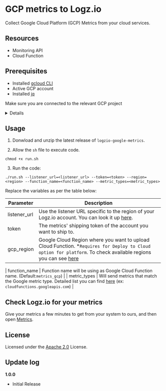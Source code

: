 # GCP metrics to Logz.io

Collect Google Cloud Platform (GCP) Metrics from your cloud services.

## Resources

-   Monitoring API
-   Cloud Function

## Prerequisites

-   Installed [gcloud CLI](https://cloud.google.com/sdk/docs/install)
-   Active GCP account
-   Installed [jq](https://stedolan.github.io/jq/download/)

Make sure you are connected to the relevant GCP project

<details>1. Log in to your GCP account:

```shell
gcloud auth login
```

2. Navigate to the relevant project.

3. Set the `project id` for the project that you want to send logs from:

```shell
gcloud config set project <PROJECT_ID>
```

Replace `<PROJECT_ID>` with the relevant project Id.</details>

## Usage

1. Donwload and unzip the latest release of `logzio-google-metrics`.

2. Allow the `sh` file to execute code.

```shell
chmod +x run.sh
```

3. Run the code:

```
./run.sh --listener_url=<listener_url> --token=<token> --region=<region> --function_name=<function_name> --metric_types=<metric_types>
```

Replace the variables as per the table below:

| Parameter    | Description                                                                                                                                                                                                         |
| ------------ | ------------------------------------------------------------------------------------------------------------------------------------------------------------------------------------------------------------------- |
| listener_url | Use the listener URL specific to the region of your Logz.io account. You can look it up [here](https://docs.logz.io/user-guide/accounts/account-region.html).                                                       |
| token        | The metrics' shipping token of the account you want to ship to.                                                                                                                                                     |
| gcp_region   | Google Cloud Region where you want to upload Cloud Function. \*`Requires for Deploy to Cloud option for platform`. To check available regions you can see [here](https://cloud.google.com/functions/docs/locations) |

| function_name | Function name will be using as Google Cloud Function name. (Default:`metrics_gcp`) |
| metric_types | Will send metrics that match the Google metric type. Detailed list you can find [here](https://cloud.google.com/monitoring/api/metrics_gcp) (ex: `cloudfunctions.googleapis.com`) |

## Check Logz.io for your metrics

Give your metrics a few minutes to get from your system to ours, and then open [Metrics](https://app.logz.io/#/dashboard/metrics).

## License

Licensed under the [Apache 2.0](http://apache.org/licenses/LICENSE-2.0.txt) License.

## Update log

**1.0.0**

-   Initial Release
